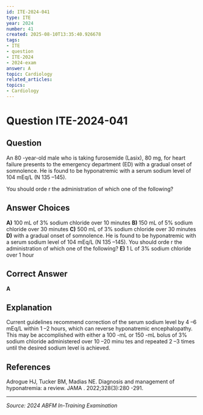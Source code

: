 ```yaml
---
id: ITE-2024-041
type: ITE
year: 2024
number: 41
created: 2025-08-10T13:35:40.926678
tags:
- ITE
- question
- ITE-2024
- 2024-exam
answer: A
topic: Cardiology
related_articles:
topics:
- Cardiology
---
```


# Question ITE-2024-041

## Question
An 80 -year-old male who is taking furosemide (Lasix), 80 mg, for heart failure presents to the 
emergency department (ED) with a gradual onset of somnolence. He is found to be hyponatremic 
with a serum sodium level of 104 mEq/L (N 135 –145).  
 
You should orde r the administration of which one of the following?

## Answer Choices
**A)** 100 mL of 3% sodium chloride over 10 minutes
**B)** 150 mL of 5% sodium chloride over 30 minutes
**C)** 500 mL of 3% sodium chloride over 30 minutes
**D)** with a gradual onset of somnolence. He is found to be hyponatremic with a serum sodium level of 104 mEq/L (N 135 –145). You should orde r the administration of which one of the following?
**E)** 1 L of 3% sodium chloride over 1 hour

## Correct Answer
**A**

## Explanation
Current guidelines recommend correction of the serum sodium level by 4 –6 mEq/L within 1 –2 hours, which can reverse hyponatremic encephalopathy. This may be accomplished with either a 100 -mL or 150 -mL bolus of 3% sodium chloride administered over 10 –20 minu tes and repeated 2 –3 times until the desired sodium level is achieved.

## References
Adrogue HJ, Tucker BM, Madias NE. Diagnosis and management of hyponatremia: a review. JAMA . 2022;328(3):280 -291.

---
*Source: 2024 ABFM In-Training Examination*